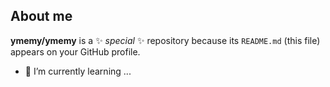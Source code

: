 ## About me


**ymemy/ymemy** is a ✨ _special_ ✨ repository because its `README.md` (this file) appears on your GitHub profile.

- 🌱 I’m currently learning ...


